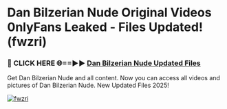 # Dan Bilzerian Nude Original Videos 0nlyFans Leaked - Files Updated! (fwzri)

<h3>🔴 CLICK HERE 🌐==►► <a href="https://tinyurl.com/5h6xmrr3" rel="nofollow">Dan Bilzerian Nude Updated Files</a></h3>

Get Dan Bilzerian Nude and all content. Now you can access all videos and pictures of Dan Bilzerian Nude. New Updated Files 2025!

[![fwzri](https://i.imgur.com/KVD873Z.gif)](https://tinyurl.com/5h6xmrr3)
